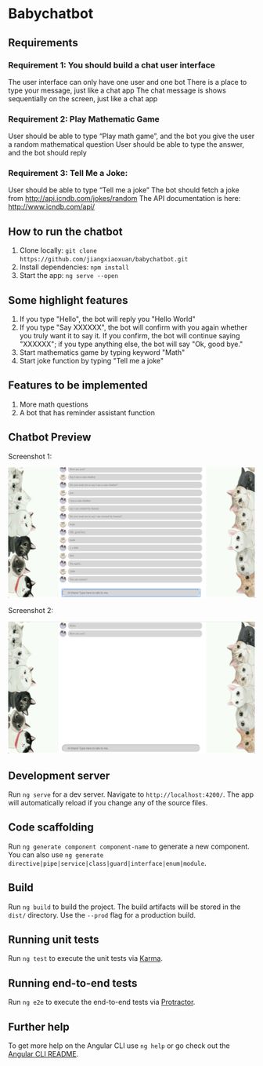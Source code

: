 # Babychatbot

## Requirements

### Requirement 1: You should build a chat user interface
The user interface can only have one user and one bot
There is a place to type your message, just like a chat app
The chat message is shows sequentially on the screen, just like a chat app

### Requirement 2: Play Mathematic Game
User should be able to type “Play math game”, and the bot you give the user a random mathematical question
User should be able to type the answer, and the bot should reply

### Requirement 3: Tell Me a Joke:
User should be able to type “Tell me a joke”
The bot should fetch a joke from http://api.icndb.com/jokes/random
The API documentation is here: http://www.icndb.com/api/

## How to run the chatbot

1. Clone locally: `git clone https://github.com/jiangxiaoxuan/babychatbot.git`
2. Install dependencies: `npm install`
3. Start the app: `ng serve --open` 

## Some highlight features

1. If you type "Hello", the bot will reply you "Hello World"
2. If you type "Say XXXXXX", the bot will confirm with you again whether you truly want it to say it. If you confirm, the bot will continue saying "XXXXXX"; if you type anything else, the bot will say "Ok, good bye."
3. Start mathematics game by typing keyword "Math"
4. Start joke function by typing "Tell me a joke"

## Features to be implemented

1. More math questions
2. A bot that has reminder assistant function

## Chatbot Preview

Screenshot 1:

<img src="https://github.com/jiangxiaoxuan/babychatbot/raw/master/screenshots/chat-preview.png" />

Screenshot 2:

<img src="https://github.com/jiangxiaoxuan/babychatbot/raw/master/screenshots/welcome-page.png" />

## Development server

Run `ng serve` for a dev server. Navigate to `http://localhost:4200/`. The app will automatically reload if you change any of the source files.

## Code scaffolding

Run `ng generate component component-name` to generate a new component. You can also use `ng generate directive|pipe|service|class|guard|interface|enum|module`.

## Build

Run `ng build` to build the project. The build artifacts will be stored in the `dist/` directory. Use the `--prod` flag for a production build.

## Running unit tests

Run `ng test` to execute the unit tests via [Karma](https://karma-runner.github.io).

## Running end-to-end tests

Run `ng e2e` to execute the end-to-end tests via [Protractor](http://www.protractortest.org/).

## Further help

To get more help on the Angular CLI use `ng help` or go check out the [Angular CLI README](https://github.com/angular/angular-cli/blob/master/README.md).
